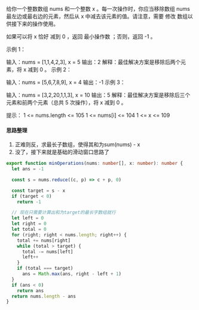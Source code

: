 给你一个整数数组 nums 和一个整数 x 。每一次操作时，你应当移除数组 nums 最左边或最右边的元素，然后从 x 中减去该元素的值。请注意，需要 修改 数组以供接下来的操作使用。

如果可以将 x 恰好 减到 0 ，返回 最小操作数 ；否则，返回 -1 。

示例 1：

输入：nums = [1,1,4,2,3], x = 5
输出：2
解释：最佳解决方案是移除后两个元素，将 x 减到 0 。
示例 2：

输入：nums = [5,6,7,8,9], x = 4
输出：-1
示例 3：

输入：nums = [3,2,20,1,1,3], x = 10
输出：5
解释：最佳解决方案是移除后三个元素和前两个元素（总共 5 次操作），将 x 减到 0 。

提示：
1 <= nums.length <= 105
1 <= nums[i] <= 104
1 <= x <= 109

#### 思路整理
1. 正难则反，求最长子数组，使得其和为sum(nums) - x
2. 没了，接下来就是基础的滑动窗口思路了

```ts
export function minOperations(nums: number[], x: number): number {
  let ans = -1

  const s = nums.reduce((c, p) => c + p, 0)

  const target = s - x
  if (target < 0)
    return -1

  // 现在只需要计算出和为target的最长字数组就行
  let left = 0
  let right = 0
  let total = 0
  for (right; right < nums.length; right++) {
    total += nums[right]
    while (total > target) {
      total -= nums[left]
      left++
    }
    if (total === target)
      ans = Math.max(ans, right - left + 1)
  }
  if (ans < 0)
    return ans
  return nums.length - ans
}
```
